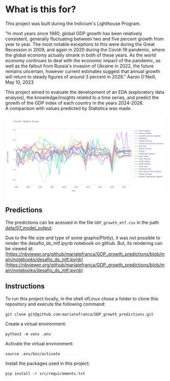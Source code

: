 # What is this for?

This project was built during the Indicium's Lighthouse Program.

"In most years since 1980, global GDP growth has been relatively consistent, generally fluctuating between two and five percent growth from year to year. The most notable exceptions to this were during the Great Recession in 2009, and again in 2020 during the Covid-19 pandemic, where the global economy actually shrank in both of these years. As the world economy continues to deal with the economic impact of the pandemic, as well as the fallout from Russia's invasion of Ukraine in 2022, the future remains uncertain, however current estimates suggest that annual growth will return to steady figures of around 3 percent in 2028."
Aaron O'Neill, May 10, 2023

This project aimed to evaluate the development of an EDA (exploratory data analysis), the knowledge/insights related to a time series, and predict the growth of the GDP index of each country in the years 2024-2028.   
 A comparison with values predicted by Statistica was made.

 
<div style="text-align:center"><img src="https://github.com/mariatefranca/GDP_growth_predictions/blob/main/data/07_model_output/countryregion_plot.png" width=800/></div>
 

## Predictions

The predictions can be acessed in the file ``GDP_growth_mtf.csv`` in the path [data/07_model_output](https://github.com/mariatefranca/GDP_growth_predictions/tree/main/data/07_model_output).

Due to the file size and type of some graphs(Plotly), it was not possible to render the desafio_ds_mtf.ipynb notebook on github. But, its rendering can be viewed at: [https://nbviewer.org/github/mariatefranca/GDP_growth_predictions/blob/main/notebooks/desafio_ds_mtf.ipynb](https://nbviewer.org/github/mariatefranca/GDP_growth_predictions/blob/main/notebooks/desafio_ds_mtf.ipynb)

## Instructions

To run this project locally, in the shell ofLinux chose a folder to clone this repository and execute the following command:

``git clone git@github.com:mariatefranca/GDP_growth_predictions.git``

Create a virtual environment:

``python3 -m venv .env``

Activate the virtual environment:

``source .env/bin/activate``

Install the packages used in this project:

``pip install -r src/requirements.txt``



